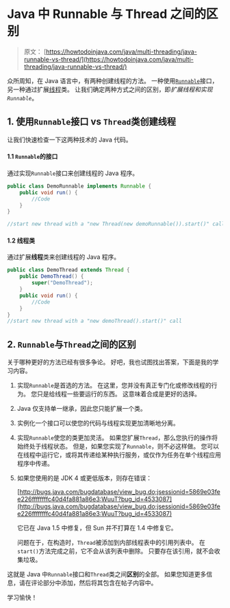 # Java 中 Runnable 与 Thread 之间的区别

> 原文： [https://howtodoinjava.com/java/multi-threading/java-runnable-vs-thread/](https://howtodoinjava.com/java/multi-threading/java-runnable-vs-thread/)

众所周知，在 Java 语言中，有两种创建线程的方法。 一种使用[`Runnable`](https://docs.oracle.com/javase/8/docs/api/java/lang/Runnable.html)接口，另一种通过扩展[线程](https://docs.oracle.com/javase/8/docs/api/java/lang/Thread.html)类。 让我们确定两种方式之间的区别，即*扩展线程和实现`Runnable`*。

## 1\. 使用`Runnable`接口 vs `Thread`类创建线程

让我们快速检查一下这两种技术的 Java 代码。

#### 1.1 `Runnable`的接口

通过实现`Runnable`接口来创建线程的 Java 程序。

```java
public class DemoRunnable implements Runnable {
    public void run() {
    	//Code
    }
}

//start new thread with a "new Thread(new demoRunnable()).start()" call

```

#### 1.2 线程类

通过扩展**线程**类来创建线程的 Java 程序。

```java
public class DemoThread extends Thread {
    public DemoThread() {
    	super("DemoThread");
    }
    public void run() {
    	//Code
    }
}
//start new thread with a "new demoThread().start()" call

```

## 2\. `Runnable`与`Thread`之间的区别

关于哪种更好的方法已经有很多争论。 好吧，我也试图找出答案，下面是我的学习内容。

1.  实现`Runnable`是首选的方法。 在这里，您并没有真正专门化或修改线程的行为。 您只是给线程一些要运行的东西。 这意味着合成是更好的选择。
2.  Java 仅支持单一继承，因此您只能扩展一个类。
3.  实例化一个接口可以使您的代码与线程实现更加清晰地分离。
4.  实现`Runnable`使您的类更加灵活。 如果您扩展`Thread`，那么您执行的操作将始终处于线程状态。 但是，如果您实现了`Runnable`，则不必这样做。 您可以在线程中运行它，或将其传递给某种执行服务，或仅作为任务在单个线程应用程序中传递。
5.  如果您使用的是 JDK 4 或更低版本，则存在错误：

    [http://bugs.java.com/bugdatabase/view_bug.do;jsessionid=5869e03fee226ffffffffc40d4fa881a86e3:WuuT?bug_id=4533087](http://bugs.java.com/bugdatabase/view_bug.do;jsessionid=5869e03fee226ffffffffc40d4fa881a86e3:WuuT?bug_id=4533087)

    它已在 Java 1.5 中修复，但 Sun 并不打算在 1.4 中修复它。

    问题在于，在构造时，`Thread`被添加到内部线程表中的引用列表中。 在`start()`方法完成之前，它不会从该列表中删除。 只要存在该引用，就不会收集垃圾。

这就是 Java 中`Runnable`接口和`Thread`类之间**区别**的全部。 如果您知道更多信息，请在评论部分中添加，然后将其包含在帖子内容中。

学习愉快！